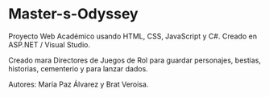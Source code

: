 # Master-s-Odyssey
Proyecto Web Académico usando HTML, CSS, JavaScript y C#. Creado en  ASP.NET / Visual Studio.

Creado mara Directores de Juegos de Rol para guardar personajes, bestias, historias, cementerio y para lanzar dados.

Autores: María Paz Álvarez y Brat Veroisa.
